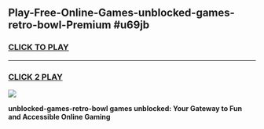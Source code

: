 
## Play-Free-Online-Games-unblocked-games-retro-bowl-Premium #u69jb
<h3>
<a href="https://premium.freeplayer.one?title=unblocked-games-retro-bowl&ref=8M">CLICK TO PLAY</a></h3>
<hr>

<h3>
<a href="https://premium.freeplayer.one?title=unblocked-games-retro-bowl&ref=8M">CLICK 2 PLAY</a>
  
</h3>

<a href="https://premium.freeplayer.one?title=unblocked-games-retro-bowl&ref=8M"><img src="https://clearcache.store/games.png"></a>


**unblocked-games-retro-bowl games unblocked: Your Gateway to Fun and Accessible Online Gaming**
